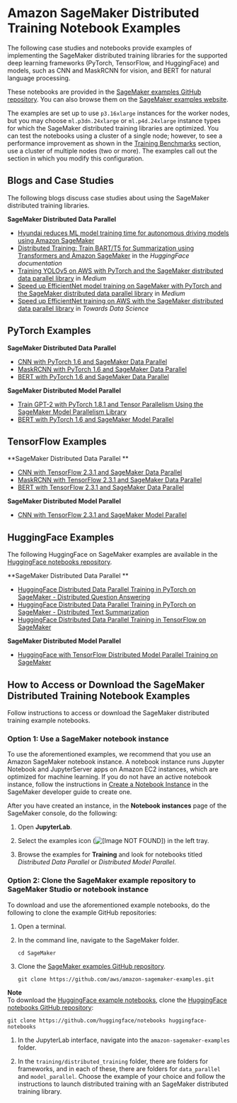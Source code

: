 # Amazon SageMaker Distributed Training Notebook Examples<a name="distributed-training-notebook-examples"></a>

The following case studies and notebooks provide examples of implementing the SageMaker distributed training libraries for the supported deep learning frameworks \(PyTorch, TensorFlow, and HuggingFace\) and models, such as CNN and MaskRCNN for vision, and BERT for natural language processing\.

These notebooks are provided in the [SageMaker examples GitHub repository](https://github.com/aws/amazon-sagemaker-examples/tree/master/training/distributed_training/)\. You can also browse them on the [SageMaker examples website](https://sagemaker-examples.readthedocs.io/en/latest/training/distributed_training/index.html)\.

The examples are set up to use `p3.16xlarge` instances for the worker nodes, but you may choose `ml.p3dn.24xlarge` or `ml.p4d.24xlarge` instance types for which the SageMaker distributed training libraries are optimized\. You can test the notebooks using a cluster of a single node; however, to see a performance improvement as shown in the [Training Benchmarks](https://docs.aws.amazon.com/sagemaker/latest/dg/data-parallel-intro.html#data-parallel-benchmarks) section, use a cluster of multiple nodes \(two or more\)\. The examples call out the section in which you modify this configuration\.

## Blogs and Case Studies<a name="distributed-training-notebook-examples-blog"></a>

The following blogs discuss case studies about using the SageMaker distributed training libraries\.

**SageMaker Distributed Data Parallel**
+ [Hyundai reduces ML model training time for autonomous driving models using Amazon SageMaker](https://aws.amazon.com/blogs/machine-learning/hyundai-reduces-training-time-for-autonomous-driving-models-using-amazon-sagemaker/)
+ [Distributed Training: Train BART/T5 for Summarization using Transformers and Amazon SageMaker](https://huggingface.co/blog/sagemaker-distributed-training-seq2seq) in the *HuggingFace documentation*
+ [Training YOLOv5 on AWS with PyTorch and the SageMaker distributed data parallel library](https://medium.com/@sitecao/training-yolov5-on-aws-with-pytorch-and-sagemaker-distributed-data-parallel-library-a196ab01409b) in *Medium*
+ [Speed up EfficientNet model training on SageMaker with PyTorch and the SageMaker distributed data parallel library](https://medium.com/@dangmz/speed-up-efficientnet-model-training-on-amazon-sagemaker-with-pytorch-and-sagemaker-distributed-dae4b048c01a) in *Medium*
+ [Speed up EfficientNet training on AWS with the SageMaker distributed data parallel library](https://towardsdatascience.com/speed-up-efficientnet-training-on-aws-by-up-to-30-with-sagemaker-distributed-data-parallel-library-2dbf6d1e18e8) in *Towards Data Science*

## PyTorch Examples<a name="distributed-training-notebook-examples-pytorch"></a>

**SageMaker Distributed Data Parallel**
+ [CNN with PyTorch 1\.6 and SageMaker Data Parallel](https://sagemaker-examples.readthedocs.io/en/latest/training/distributed_training/pytorch/data_parallel/mnist/pytorch_smdataparallel_mnist_demo.html)
+ [MaskRCNN with PyTorch 1\.6 and SageMaker Data Parallel](https://sagemaker-examples.readthedocs.io/en/latest/training/distributed_training/pytorch/data_parallel/maskrcnn/pytorch_smdataparallel_maskrcnn_demo.html)
+ [BERT with PyTorch 1\.6 and SageMaker Data Parallel](https://sagemaker-examples.readthedocs.io/en/latest/training/distributed_training/pytorch/data_parallel/bert/pytorch_smdataparallel_bert_demo.html)

**SageMaker Distributed Model Parallel**
+ [Train GPT\-2 with PyTorch 1\.8\.1 and Tensor Parallelism Using the SageMaker Model Parallelism Library](https://sagemaker-examples.readthedocs.io/en/latest/training/distributed_training/pytorch/model_parallel/gpt2/smp-train-gpt-simple.html)
+ [BERT with PyTorch 1\.6 and SageMaker Model Parallel](https://sagemaker-examples.readthedocs.io/en/latest/training/distributed_training/pytorch/model_parallel/bert/smp_bert_tutorial.html)

## TensorFlow Examples<a name="distributed-training-notebook-examples-tensorflow"></a>

**SageMaker Distributed Data Parallel **
+ [CNN with TensorFlow 2\.3\.1 and SageMaker Data Parallel](https://sagemaker-examples.readthedocs.io/en/latest/training/distributed_training/tensorflow/data_parallel/mnist/tensorflow2_smdataparallel_mnist_demo.html)
+ [MaskRCNN with TensorFlow 2\.3\.1 and SageMaker Data Parallel](https://sagemaker-examples.readthedocs.io/en/latest/training/distributed_training/tensorflow/data_parallel/maskrcnn/tensorflow2_smdataparallel_maskrcnn_demo.html)
+ [BERT with TensorFlow 2\.3\.1 and SageMaker Data Parallel](https://sagemaker-examples.readthedocs.io/en/latest/training/distributed_training/tensorflow/data_parallel/bert/tensorflow2_smdataparallel_bert_demo.html)

**SageMaker Distributed Model Parallel**
+ [CNN with TensorFlow 2\.3\.1 and SageMaker Model Parallel](https://sagemaker-examples.readthedocs.io/en/latest/training/distributed_training/tensorflow/model_parallel/mnist/tensorflow_smmodelparallel_mnist.html)

## HuggingFace Examples<a name="distributed-training-notebook-examples-huggingface"></a>

The following HuggingFace on SageMaker examples are available in the [HuggingFace notebooks repository](https://github.com/huggingface/notebooks/tree/master/sagemaker)\.

**SageMaker Distributed Data Parallel **
+ [HuggingFace Distributed Data Parallel Training in PyTorch on SageMaker \- Distributed Question Answering](https://github.com/huggingface/notebooks/blob/master/sagemaker/03_distributed_training_data_parallelism/sagemaker-notebook.ipynb)
+ [HuggingFace Distributed Data Parallel Training in PyTorch on SageMaker \- Distributed Text Summarization](https://github.com/huggingface/notebooks/blob/master/sagemaker/08_distributed_summarization_bart_t5/sagemaker-notebook.ipynb)
+ [HuggingFace Distributed Data Parallel Training in TensorFlow on SageMaker](https://github.com/huggingface/notebooks/blob/master/sagemaker/07_tensorflow_distributed_training_data_parallelism/sagemaker-notebook.ipynb)

**SageMaker Distributed Model Parallel**
+ [HuggingFace with TensorFlow Distributed Model Parallel Training on SageMaker](https://github.com/huggingface/notebooks/blob/master/sagemaker/04_distributed_training_model_parallelism/sagemaker-notebook.ipynb)

## How to Access or Download the SageMaker Distributed Training Notebook Examples<a name="distributed-training-notebook-examples-setup"></a>

Follow instructions to access or download the SageMaker distributed training example notebooks\.

### Option 1: Use a SageMaker notebook instance<a name="distributed-training-notebook-examples-ni"></a>

To use the aforementioned examples, we recommend that you use an Amazon SageMaker notebook instance\. A notebook instance runs Jupyter Notebook and JupyterServer apps on Amazon EC2 instances, which are optimized for machine learning\. If you do not have an active notebook instance, follow the instructions in [Create a Notebook Instance](howitworks-create-ws.md) in the SageMaker developer guide to create one\.

After you have created an instance, in the **Notebook instances** page of the SageMaker console, do the following:

1. Open **JupyterLab**\.

1. Select the examples icon \(![\[Image NOT FOUND\]](http://docs.aws.amazon.com/sagemaker/latest/dg/images/distributed/sm_examples_icon.png)\) in the left tray\. 

1. Browse the examples for **Training** and look for notebooks titled *Distributed Data Parallel* or *Distributed Model Parallel*\. 

### Option 2: Clone the SageMaker example repository to SageMaker Studio or notebook instance<a name="distributed-training-notebook-examples-studio"></a>

To download and use the aforementioned example notebooks, do the following to clone the example GitHub repositories: 

1. Open a terminal\.

1. In the command line, navigate to the SageMaker folder\.

   ```
   cd SageMaker
   ```

1. Clone the [SageMaker examples GitHub repository](https://github.com/aws/amazon-sagemaker-examples.git)\.

   ```
   git clone https://github.com/aws/amazon-sagemaker-examples.git
   ```
**Note**  
To download the [HuggingFace example notebooks](#distributed-training-notebook-examples-huggingface), clone the [HuggingFace notebooks GitHub repository](https://github.com/huggingface/notebooks):  

   ```
   git clone https://github.com/huggingface/notebooks huggingface-notebooks
   ```

1. In the JupyterLab interface, navigate into the `amazon-sagemaker-examples` folder\.

1. In the `training/distributed_training` folder, there are folders for frameworks, and in each of these, there are folders for `data_parallel` and `model_parallel`\. Choose the example of your choice and follow the instructions to launch distributed training with an SageMaker distributed training library\.